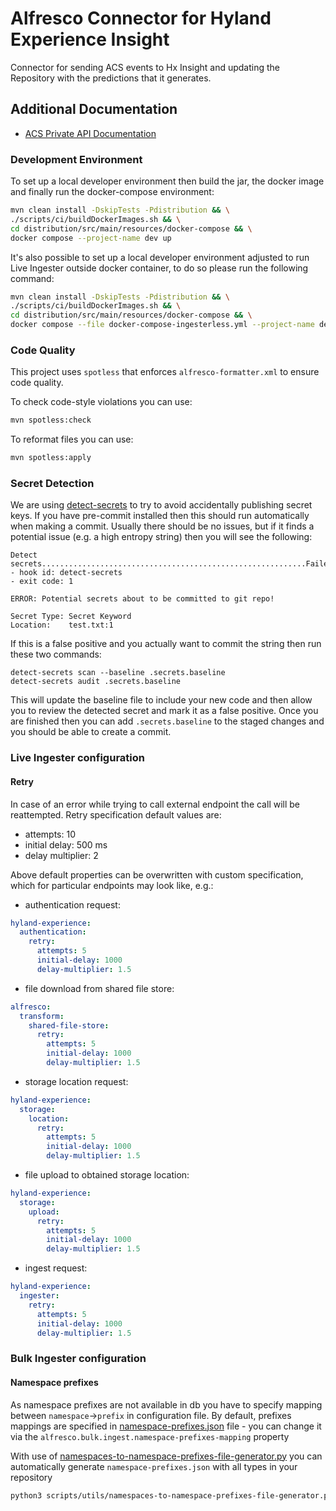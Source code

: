 # Alfresco Connector for Hyland Experience Insight

Connector for sending ACS events to Hx Insight and updating the Repository with the predictions that it generates.

## Additional Documentation

* [ACS Private API Documentation](docs/acs-private-apis.md)

### Development Environment

To set up a local developer environment then build the jar, the docker image and finally run the docker-compose environment:

```bash
mvn clean install -DskipTests -Pdistribution && \
./scripts/ci/buildDockerImages.sh && \
cd distribution/src/main/resources/docker-compose && \
docker compose --project-name dev up
```

It's also possible to set up a local developer environment adjusted to run Live Ingester outside docker container, to do so please run the following command:

```bash
mvn clean install -DskipTests -Pdistribution && \
./scripts/ci/buildDockerImages.sh && \
cd distribution/src/main/resources/docker-compose && \
docker compose --file docker-compose-ingesterless.yml --project-name dev up
```

### Code Quality
This project uses `spotless` that enforces `alfresco-formatter.xml` to ensure code quality.

To check code-style violations you can use:
```bash
mvn spotless:check
```
To reformat files you can use:
```bash
mvn spotless:apply
```

### Secret Detection

We are using [detect-secrets](https://github.com/Yelp/detect-secrets) to try to avoid accidentally publishing secret keys.
If you have pre-commit installed then this should run automatically when making a commit. Usually there should be no issues,
but if it finds a potential issue (e.g. a high entropy string) then you will see the following:

```shell
Detect secrets...........................................................Failed
- hook id: detect-secrets
- exit code: 1

ERROR: Potential secrets about to be committed to git repo!

Secret Type: Secret Keyword
Location:    test.txt:1
```

If this is a false positive and you actually want to commit the string then run these two commands:

```shell
detect-secrets scan --baseline .secrets.baseline
detect-secrets audit .secrets.baseline
```

This will update the baseline file to include your new code and then allow you to review the detected secret and mark it as a false positive.
Once you are finished then you can add `.secrets.baseline` to the staged changes and you should be able to create a commit.


### Live Ingester configuration

#### Retry
In case of an error while trying to call external endpoint the call will be reattempted.
Retry specification default values are:
- attempts: 10
- initial delay: 500 ms
- delay multiplier: 2

Above default properties can be overwritten with custom specification, which for particular endpoints may look like, e.g.:
- authentication request:
```yaml
hyland-experience:
  authentication:
    retry:
      attempts: 5
      initial-delay: 1000
      delay-multiplier: 1.5
```

- file download from shared file store:
```yaml
alfresco:
  transform:
    shared-file-store:
      retry:
        attempts: 5
        initial-delay: 1000
        delay-multiplier: 1.5
```

- storage location request:
```yaml
hyland-experience:
  storage:
    location:
      retry:
        attempts: 5
        initial-delay: 1000
        delay-multiplier: 1.5
```

- file upload to obtained storage location:
```yaml
hyland-experience:
  storage:
    upload:
      retry:
        attempts: 5
        initial-delay: 1000
        delay-multiplier: 1.5
```

- ingest request:
```yaml
hyland-experience:
  ingester:
    retry:
      attempts: 5
      initial-delay: 1000
      delay-multiplier: 1.5
```


### Bulk Ingester configuration

#### Namespace prefixes
As namespace prefixes are not available in db you have to specify mapping between `namespace`->`prefix` in configuration
file. By default, prefixes mappings are specified in [namespace-prefixes.json](bulk-ingester/src/main/resources/namespace-prefixes.json) file -
you can change it via the `alfresco.bulk.ingest.namespace-prefixes-mapping` property

With use of [namespaces-to-namespace-prefixes-file-generator.py](scripts/utils/namespaces-to-namespace-prefixes-file-generator.py)
you can automatically generate `namespace-prefixes.json` with all types in your repository

```bash
python3 scripts/utils/namespaces-to-namespace-prefixes-file-generator.py --help
```

